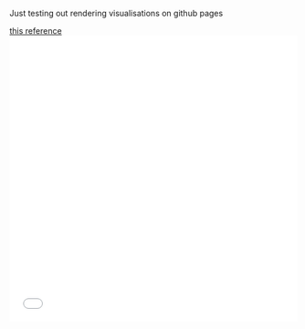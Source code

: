 <p> Just testing out rendering visualisations on github pages </p> <a href="https://p-mckenzie.github.io/2017/12/01/embedding-bokeh-with-github-pages/"> this reference </a>

<iframe src="flowers.html"
    sandbox="allow-same-origin allow-scripts"
    width="100%"
    height="500"
    scrolling="no"
    seamless="seamless"
    frameborder="0">
</iframe>
